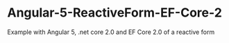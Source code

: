 # Angular-5-ReactiveForm-EF-Core-2
Example with Angular 5, .net core 2.0 and EF Core 2.0 of a reactive form
